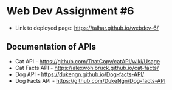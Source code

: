 # Web Dev Assignment #6
- Link to deployed page: https://talhar.github.io/webdev-6/

## Documentation of APIs
- Cat API - https://github.com/ThatCopy/catAPI/wiki/Usage
- Cat Facts API - https://alexwohlbruck.github.io/cat-facts/
- Dog API - https://dukengn.github.io/Dog-facts-API/
- Dog Facts API - https://github.com/DukeNgn/Dog-facts-API
